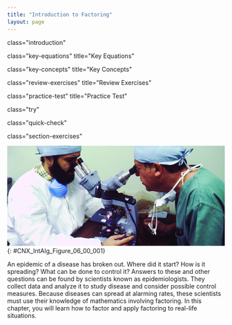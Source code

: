 ```yaml
---
title: "Introduction to Factoring"
layout: page
---
```



<cnx-pi data-type="cnx.flag.introduction"> class="introduction" </cnx-pi>

<cnx-pi data-type="cnx.eoc">class="key-equations" title="Key Equations"</cnx-pi>

<cnx-pi data-type="cnx.eoc">class="key-concepts" title="Key Concepts"</cnx-pi>

<cnx-pi data-type="cnx.eoc">class="review-exercises" title="Review Exercises"</cnx-pi>

<cnx-pi data-type="cnx.eoc">class="practice-test" title="Practice Test"</cnx-pi>

<cnx-pi data-type="cnx.answers">class="try"</cnx-pi>

<cnx-pi data-type="cnx.answers">class="quick-check"</cnx-pi>

<cnx-pi data-type="cnx.answers">class="section-exercises"</cnx-pi>

 ![A photo of two scientists operating a microscope.](../resources/CNX_IntAlg_Figure_06_00_001_img.jpg "Scientists use factoring to calculate growth rates of infectious diseases such as viruses. (credit: &#x201C;FotoshopTofs&#x201D; / Pixabay)"){: #CNX_IntAlg_Figure_06_00_001}

An epidemic of a disease has broken out. Where did it start? How is it spreading? What can be done to control it? Answers to these and other questions can be found by scientists known as epidemiologists. They collect data and analyze it to study disease and consider possible control measures. Because diseases can spread at alarming rates, these scientists must use their knowledge of mathematics involving factoring. In this chapter, you will learn how to factor and apply factoring to real-life situations.

